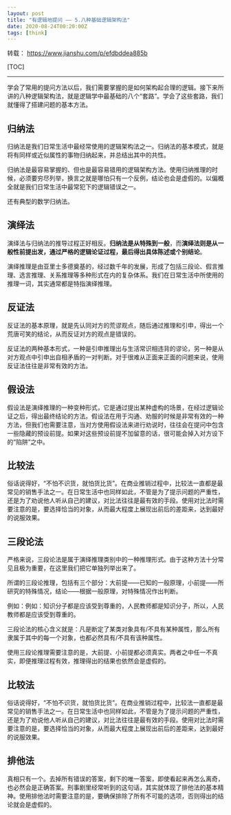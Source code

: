 ```yaml
---
layout: post
title: "有逻辑地提问 —— 5.八种基础逻辑架构法"
date: 2020-08-24T00:20:00Z
tags: [think]
---
```


转载： https://www.jianshu.com/p/efdbddea885b

[TOC]

---

学会了常用的提问方法以后，我们需要掌握的是如何架构起合理的逻辑。接下来所讲的八种逻辑架构法，就是逻辑学中最基础的八个“套路”。学会了这些套路，我们就懂得了搭建问题的基本方法。

## 归纳法

归纳法是我们日常生活中最经常使用的逻辑架构法之一。归纳法的基本模式，就是将有同样或近似属性的事物归纳起来，并总结出其中的共性。

归纳法是最容易掌握的、但也是最容易错用的逻辑架构方法。使用归纳推理的时候，必须要穷尽列举，换言之就是哪怕只有一个反例，结论也会是虚假的。以偏概全就是我们日常生活中最常犯下的逻辑错误之一。

还有典型的数学归纳法。 

## 演绎法

演绎法与归纳法的推导过程正好相反。**归纳法是从特殊到一般**，而**演绎法则是从一般性前提出发，通过严格的逻辑论证过程，最后得出具体陈述或个别结论**。

演绎推理是由亚里士多德奠基的，经过数千年的发展，形成了包括三段论、假言推理、选言推理、关系推理等多种形式在内的复杂体系。我们在日常生活中所使用的推理一词，其实通常都是特指演绎推理。

## 反证法

反证法的基本原理，就是先认同对方的荒谬观点，随后通过推理和引申，得出一个荒唐可笑的结论，从而反证对方的观点是错误的。

反证法的两种基本形式，一种是引申推理出与生活常识相违背的谬论，另一种是从对方观点中引申出自相矛盾的一对判断。对于很难从正面来正面的问题来说，使用反证法往往是非常有效的方法。

## 假设法

假设法是演绎推理的一种变种形式，它是通过提出某种虚构的场景，在经过逻辑论证之后，得出最终结论的方法。假设法在用于沟通、劝服的时候是非常有效的一种方法，但我们也需要注意，当对方使用假设法来进行劝说时，往往会在提问中包含一些隐藏的预设前提。如果对这些预设前提不加留意的话，很可能会掉入对方设下的“陷阱”之中。

## 比较法

俗话说得好，“不怕不识货，就怕货比货”。在商业推销过程中，比较法一直都是最常见的销售手法之一。在日常生活中也同样如此，不管是为了提示问题的严重性，还是为了劝说他人听从自己的建议，对比法往往是最有效的手段。使用对比法时需要注意的是，要选择恰当的对象，从而最大程度上展现出前后的差距来，达到最好的说服效果。

## 三段论法

严格来说，三段论法是属于演绎推理类别中的一种推理形式。由于这种方法十分常见且极为重要，在这里我们把它单独列举出来了。

所谓的三段论推理，包括有三个部分：大前提——已知的一般原理，小前提——所研究的特殊情况，结论——根据一般原理，对特殊情况作出判断。

例如：例如：知识分子都是应该受到尊重的，人民教师都是知识分子，所以，人民教师都是应该受到尊重的。

三段论法的核心含义就是：凡是断定了某类对象具有/不具有某种属性，那么所有隶属于其中的每一个对象，也都必然具有/不具有该种属性。

使用三段论推理需要注意的是，大前提、小前提都必须真实。两者之中任一不真实，即便推理过程有效，推理得出的结果也依然会是虚假的。

## 比较法

俗话说得好，“不怕不识货，就怕货比货”。在商业推销过程中，比较法一直都是最常见的销售手法之一。在日常生活中也同样如此，不管是为了提示问题的严重性，还是为了劝说他人听从自己的建议，对比法往往是最有效的手段。使用对比法时需要注意的是，要选择恰当的对象，从而最大程度上展现出前后的差距来，达到最好的说服效果。

## 排他法

真相只有一个。去掉所有错误的答案，剩下的唯一答案，即使看起来再怎么离奇，也必然会是正确答案。刑事剧里经常听到的这句话，其实就体现了排他法的基本精神。使用排他法时需要注意的是，要确保排除了所有不可能的选项，否则得出的结论就会是虚假的。






